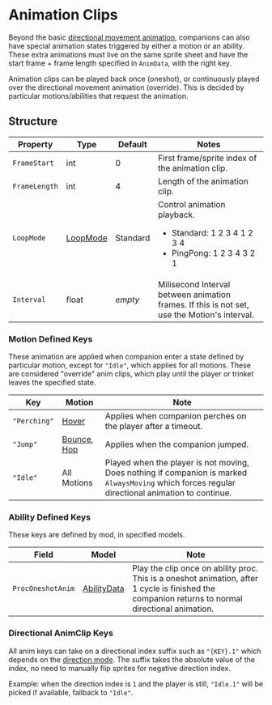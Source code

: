 # Animation Clips

Beyond the basic [directional movement animation](3.0-Direction.md), companions can also have special animation states triggered by either a motion or an ability. These extra animations must live on the same sprite sheet and have the start frame + frame length specified in `AnimData`, with the right key.

Animation clips can be played back once (oneshot), or continuously played over the directional movement animation (override). This is decided by particular motions/abilities that request the animation.

## Structure

| Property | Type | Default | Notes |
| -------- | ---- | ------- | ----- |
| `FrameStart` | int | 0 | First frame/sprite index of the animation clip. |
| `FrameLength` | int | 4 | Length of the animation clip. |
| `LoopMode` | [LoopMode](~/api/TrinketTinker.Models.LoopMode.yml) | Standard | Control animation playback. <ul><li>Standard: 1 2 3 4 1 2 3 4</li><li>PingPong:  1 2 3 4 3 2 1</li><ul> |
| `Interval` | float | _empty_ | Milisecond Interval between animation frames. If this is not set, use the Motion's interval. |

### Motion Defined Keys

These animation are applied when companion enter a state defined by particular motion, except for `"Idle"`, which applies for all motions. These are considered "override" anim clips, which play until the player or trinket leaves the specified state.

| Key | Motion | Note |
| --- | ------ | ---- |
| `"Perching"` | [Hover](3.z.001-Hover.md) | Applies when companion perches on the player after a timeout. |
| `"Jump"` | [Bounce](3.z.002-Bounce.md), [Hop](3.z.003-Hop.md) | Applies when the companion jumped. |
| `"Idle"` | All Motions | Played when the player is not moving, Does nothing if companion is marked `AlwaysMoving` which forces regular directional animation to continue. |

### Ability Defined Keys

These keys are defined by mod, in specified models.

| Field | Model | Note |
| ----- | ----- | ---- |
| `ProcOneshotAnim` | [AbilityData](4-Ability.md) | Play the clip once on ability proc. This is a oneshot animation, after 1 cycle is finished the companion returns to normal directional animation. |

### Directional AnimClip Keys

All anim keys can take on a directional index suffix such as `"{KEY}.1"` which depends on the [direction mode](3.0-Direction.md). The suffix takes the absolute value of the index, no need to manually flip sprites for negative direction index.

Example: when the direction index is `1` and the player is still, `"Idle.1"` will be picked if available, fallback to `"Idle"`.


